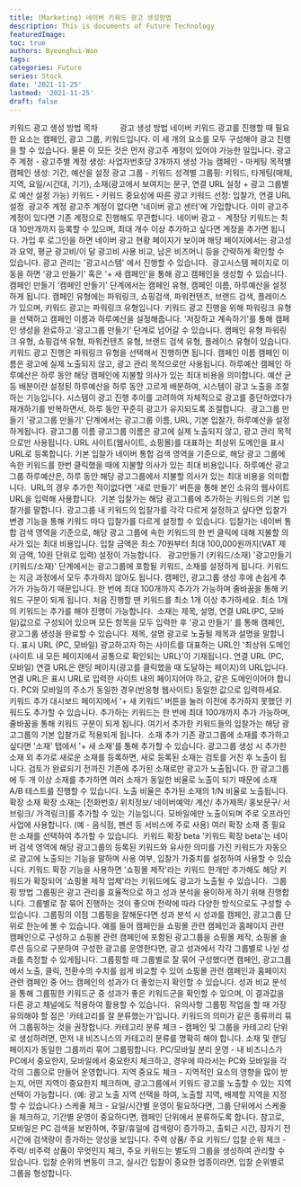 ```yaml
---
title: (Marketing) 네이버 키워드 광고 생성방법
description: This is documents of Future Technology
featuredImage: 
toc: true
authors: Byeonghui-Won
tags:
categories: Future
series: Stock
date: '2021-11-25'
lastmod: '2021-11-25'
draft: false
---
```


키워드 광고 생성 방법
목차
​​
​​
​​
​​
​​
​​
​​
​​
​​
광고 생성 방법
네이버 키워드 광고를 진행할 때 필요한 요소는 캠페인, 광고 그룹, 키워드입니다. 이 세 개의 요소를 모두 구성해야 광고 진행을 할 수 있습니다. 물론 이 모든 것은 먼저 광고주 계정이 있어야 가능한 일입니다.
광고주 계정 - 광고주별 계정 생성: 사업자번호당 3개까지 생성 가능
캠페인 - 마케팅 목적별 캠페인 생성: 기간, 예산을 설정
광고 그룹 - 키워드 성격별 그룹핑: 키워드, 타게팅(매체, 지역, 요일/시간대, 기기), 소재(광고에서 보여지는 문구, 연결 URL 설정 + 광고 그룹별로 예산 설정 가능)
키워드 - 키워드 중요성에 따른 광고 키워드 선정: 입찰가, 연결 URL 설정
​
광고주 계정
광고주 계정이 없다면 '네이버 광고 센터'에 가입합니다. 이미 광고주 계정이 있다면 기존 계정으로 진행해도 무관합니다. 
네이버 광고 - ​
계정당 키워드는 최대 10만개까지 등록할 수 있으며, 최대 개수 이상 추가하고 싶다면 계정을 추가면 됩니다.
​
가입 후 로그인을 하면 네이버 광고 현황 페이지가 보이며 해당 페이지에서는 광고성과 요약, 평균 광고비/이 달 광고비 사용 비교, 남은 비즈머니 등을 간략하게 확인할 수 있습니다. 
광고 관리는 '광고시스템' 에서 진행할 수 있습니다.
​
광고시스템 페이지로 이동을 하면 '광고 만들기' 혹은 '+ 새 캠페인'을 통해 광고 캠페인을 생성할 수 있습니다.
​
캠페인 만들기
'캠페인 만들기' 단계에서는 캠페인 유형, 캠페인 이름, 하루예산을 설정하게 됩니다. 
캠페인 유형에는 파워링크, 쇼핑검색, 파워컨텐츠, 브랜드 검색, 플레이스가 있으며, 키워드 광고는 파워링크 유형입니다. 키워드 광고 진행을 위해 파워링크 유형을 선택하고 캠페인 이름과 하루예산을 설정해줍니다.
'저장하고 계속하기'를 통해 캠페인 생성을 완료하고 '광고그룹 만들기' 단계로 넘어갈 수 있습니다.
캠페인 유형
파워링크 유형, 쇼핑검색 유형, 파워컨텐츠 유형, 브랜드 검색 유형, 플레이스 유형이 있습니다. 키워드 광고 진행은 파워링크 유형을 선택해서 진행하면 됩니다.
캠페인 이름
캠페인 이름은 광고에 실제 노출되지 않고, 광고 관리 목적으로만 사용됩니다.
하루예산
캠페인 하루예산은 하루 동안 해당 캠페인에 지불할 의사가 있는 최대 비용을 의미합니다.
예산 균등 배분이란 설정된 하루예산을 하루 동안 고르게 배분하여, 시스템이 광고 노출을 조절하는 기능입니다. 시스템이 광고 진행 추이를 고려하여 자체적으로 광고를 중단하였다가 재개하기를 반복하면서, 하루 동안 꾸준히 광고가 유지되도록 조절합니다.
​
광고그룹 만들기
'광고그룹 만들기' 단계에서는 광고그룹 이름, URL, 기본 입찰가, 하루예산을 설정하게됩니다. 
광고그룹 이름
광고그룹 이름은 광고에 실제 노출되지 않고, 광고 관리 목적으로만 사용됩니다.
URL
사이트(웹사이트, 쇼핑몰)를 대표하는 최상위 도메인을 표시 URL로 등록합니다.
기본 입찰가
네이버 통합 검색 영역을 기준으로, 해당 광고 그룹에 속한 키워드를 한번 클릭했을 때에 지불할 의사가 있는 최대 비용입니다.
하루예산
광고그룹 하루예산은, 하루 동안 해당 광고그룹에서 지불할 의사가 있는 최대 비용을 의미합니다.
​
URL의 경우 추가한 적이없다면 '새로 만들기' 버튼을 통해 본인 소유의 웹사이트 URL을 입력해 사용합니다.
​
기본 입찰가는 해당 광고그룹에 추가하는 키워드의 기본 입찰가를 말합니다. 광고그룹 내 키워드의 입찰가를 각각 다르게 설정하고 싶다면 입찰가 변경 기능을 통해 키워드 마다 입찰가를 다르게 설정할 수 있습니다.
입찰가는 네이버 통합 검색 영역을 기준으로, 해당 광고 그룹에 속한 키워드의 한 번 클릭에 대해 지불할 의사가 있는 최대 비용입니다. 입찰 금액은 최소 70원부터 최대 100,000원까지(VAT 제외 금액, 10원 단위로 입력) 설정이 가능합니다.
​
​
광고만들기 (키워드/소재)
'광고만들기 (키워드/소재)' 단계에서는 광고그룹에 포함될 키워드, 소재를 설정하게 됩니다.
키워드는 지금 과정에서 모두 추가하지 않아도 됩니다. 캠페인, 광고그룹 생성 후에 손쉽게 추가가 가능하기 때문입니다. 한 번에 최대 100개까지 추가가 가능하며 줄바꿈을 통해 키워드 구분이 되게 됩니다.
처음 진행할 땐 키워드를 최소 1개 이상 추가하세요. 최소 1개의 키워드는 추가를 해야 진행이 가능합니다.
​
소재는 제목, 설명, 연결 URL(PC, 모바일)값으로 구성되어 있으며 모든 항목을 모두 입력한 후 '광고 만들기' 를 통해 캠페인, 광고그룹 생성을 완료할 수 있습니다.
제목, 설명
광고로 노출될 제목과 설명을 말합니다. 
표시 URL (PC, 모바일)
광고하고자 하는 사이트를 대표하는 URL인 '최상위 도메인(사이트 내 모든 페이지에서 공통으로 확인되는 URL)'이 기재됩니다.
연결 URL (PC, 모바일)
연결 URL은 랜딩 페이지(광고를 클릭했을 때 도달하는 페이지)의 URL입니다. 연결 URL은 표시 URL로 입력한 사이트 내의 페이지어야 하고, 같은 도메인이어야 합니다.
PC와 모바일의 주소가 동일한 경우(반응형 웹사이트) 동일한 값으로 입력하세요.
​
키워드 추가
대시보드 페이지에서 '+ 새 키워드' 버튼을 눌러 이전에 추가하지 못했던 키워드도 추가할 수 있습니다.
추가하는 키워드는 한 번에 최대 100개까지 추가 가능하며, 줄바꿈을 통해 키워드 구분이 되게 됩니다. 여기서 추가한 키워드들의 입찰가는 해당 광고그룹의 기본 입찰가로 적용되게 됩니다.
​
소재 추가
기존 광고그룹에 소재를 추가하고 싶다면 '소재' 탭에서 '+ 새 소재'를 통해 추가할 수 있습니다.
광고그룹 생성 시 추가한 소재 외 추가로 새로운 소재를 등록하면, 새로 등록된 소재는 검토를 거친 후 노출이 됩니다. 검토가 완료되기 전까진 기존에 추가된 소재로만 광고가 노출됩니다.
한 광고그룹에 두 개 이상 소재를 추가하면 여러 소재가 동일한 비율로 노출이 되기 때문에 소재 A/B 테스트를 진행할 수 있습니다. 노출 비율은 추가된 소재의 1/N 비율로 노출됩니다.
​
확장 소재
확장 소재는 [전화번호/ 위치정보/ 네이버예약/ 계산/ 추가제목/ 홍보문구/ 서브링크/ 가격링크]를 추가할 수 있는 기능입니다. 모바일에만 노출이되며 주로 오프라인 사업에 사용합니다. (예 - 음식점, 펜션 등 서비스에 주로 사용)
​
여러 확장 소재 중 필요한 소재를 선택하여 추가할 수 있습니다. 
​
키워드 확장 beta
'키워드 확장 beta'는 네이버 검색 영역에 해당 광고그룹의 등록된 키워드와 유사한 의미를 가진 키워드가 자동으로 광고에 노출되는 기능을 말하며 사용 여부, 입찰가 가중치를 설정하여 사용할 수 있습니다. 
키워드 확장 기능을 사용하면 '쇼핑몰 제작'라는 키워드 한개만 추가해도 해당 키워드가 확장되어 '쇼핑몰 제작 업체'라는 키워드에도 광고가 노출될 수 있습니다.
​
그룹핑 방법
그룹핑은 광고 관리를 효율적으로 하고 성과 분석을 용이하게 하기 위해 진행합니다. 그룹별로 잘 묶어 진행하는 것이 좋으며 전략에 따라 다양한 방식으로도 구성할 수 있습니다.
그룹핑의 이점
그룹핑을 잘해둔다면 성과 분석 시 성과를 캠페인, 광고그룹 단위로 한눈에 볼 수 있습니다.
예를 들어 캠페인을 쇼핑몰 관련 캠페인과 홈페이지 관련 캠페인으로 구성하고 쇼핑몰 관련 캠페인에 포함된 광고그룹을 쇼핑몰 제작, 쇼핑몰 솔루션 등으로 구분하여 구성한 광고를 운영한다면, 광고 성과에서 각각 그룹별로 나뉜 성과를 측정할 수 있게됩니다. 
그룹핑할 때 그룹별로 잘 묶어 구성했다면 캠페인, 광고그룹에서 노출, 클릭, 전환수의 수치를 쉽게 비교할 수 있어 쇼핑몰 관련 캠페인과 홈페이지 관련 캠페인 중 어느 캠페인의 성과가 더 좋았는지 확인할 수 있습니다. 
성과 비교 분석을 통해 그룹핑한 키워드군 중 성과가 좋은 키워드군을 확인할 수 있으며, 이 결과값을 다른 광고 채널에도 적용하여 활용할 수 있습니다.
​
유의사항
그룹핑 작업을 할 때 가장 유의해야 할 점은 '카테고리를 잘 분류했는가'입니다. 키워드의 의미가 같은 종류끼리 묶어 그룹핑하는 것을 권장합니다.
카테고리 분류 체크 - 캠페인 및 그룹을 카테고리 단위로 생성하려면, 먼저 내 비즈니스의 카테고리 분류를 명확히 해야 합니다. 소재 및 랜딩 페이지가 동일한 그룹끼리 묶어 그룹핑합니다.
PC/모바일 분리 운영 - 내 비즈니스가 PC에서 중요한지, 모바일에서 중요한지 체크하고, 경우에 따라서는 PC와 모바일을 각각의 그룹으로 만들어 운영합니다.
지역 중요도 체크 - 지역적인 요소의 영향을 많이 받는지, 어떤 지역이 중요한지 체크하며, 광고그룹에서 키워드 광고를 노출할 수 있는 지역 선택이 가능합니다. (예: 광고 노출 지역 선택을 하여, 노출할 지역, 배제할 지역을 지정할 수 있습니다.)
스케줄 체크 - 요일/시간별 운영이 필요하다면, 그룹 단위에서 스케줄을 체크하고, 기간별 운영이 중요하다면, 캠페인 단위에서 분류하도록 합니다. 참고로, 모바일은 PC 검색을 보완하며, 주말/휴일에 검색량이 증가하고, 출퇴근 시간, 잠자기 전 시간에 검색량이 증가하는 양상을 보입니다.
주력 상품/ 주요 키워드/ 입찰 순위 체크 - 주력/ 비주력 상품이 무엇인지 체크, 주요 키워드는 별도의 그룹을 생성하여 관리할 수 있습니다. 입찰 순위의 변동이 크고, 실시간 입찰이 중요한 업종이라면, 입찰 순위별로 그룹을 형성합니다. 
